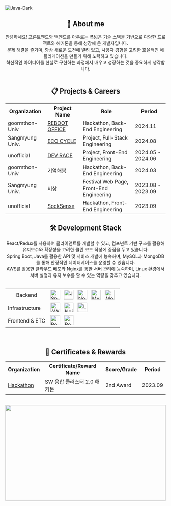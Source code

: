 ![Java-Dark](https://github.com/user-attachments/assets/1d16f53d-159f-4b31-8224-9dae1e876153)<div align="center">
  <h2>🧐 About me</h2>
  안녕하세요! 프론트엔드와 백엔드를 아우르는 폭넓은 기술 스택을 기반으로 다양한 프로젝트와 해커톤을 통해 성장해 온 개발자입니다.<br/>
  문제 해결을 즐기며, 항상 새로운 도전에 열려 있고, 사용자 경험을 고려한 효율적인 애플리케이션을 만들기 위해 노력하고 있습니다.<br/> 
  혁신적인 아이디어를 현실로 구현하는 과정에서 배우고 성장하는 것을 중요하게 생각합니다.
</div>

<br/>

<div align="center">
    <h2>📋 Projects & Careers</h2>
  <table>
    <tr>
      <th>Organization</th>
      <th>Project Name</th>
      <th>Role</th>
      <th>Period</th>
    </tr>
    <tr>
      <td>goormthon-Univ</td>
      <td><a href="https://github.com/9oormthon-univ/2024_DANPOONG_TEAM_34_BE">REBOOT OFFICE</a></td>
      <td>Hackathon, Back-End Engineering</td>
      <td>2024.11</td>
    </tr>
    <tr>
      <td>Sangmyung Univ.</td>
      <td><a href="https://github.com/eco-cycle">ECO CYCLE</a></td>
      <td>Project, Full-Stack Engineering</td>
      <td>2024.08</td>
    </tr>
    <tr>
      <td>unofficial</td>
      <td><a href="https://github.com/Dev-Race">DEV RACE</a></td>
      <td>Project, Front-End Engineering</td>
      <td>2024.05 - 2024.06</td>
    </tr>
    <tr>
      <td>goormthon-Univ</td>
      <td><a href="https://github.com/goormthon-Univ/2024_BEOTKKOTTHON_TEAM_33_BE">기억해봄</a></td>
      <td>Hackathon, Back-End Engineering</td>
      <td>2024.03</td>
    </tr>
    <tr>
      <td>Sangmyung Univ.</td>
      <td><a href="https://github.com/zzangjyj0818/2023_Sangmyung_Festa_FE">비상</a></td>
      <td>Festival Web Page, Front-End Engineering</td>
      <td>2023.08 - 2023.09</td>
    </tr>
    <tr>
      <td>unofficial</td>
      <td><a href="https://github.com/2023-Hackathon-TeamSMUD">SockSense</a></td>
      <td>Hackathon, Front-End Engineering</td>
      <td>2023.09</td>
    </tr>
  </table>
</div>


<div align="center">
  <h2>🛠 Development Stack</h2>
  React/Redux를 사용하여 클라이언트를 개발할 수 있고, 컴포넌트 기반 구조를 활용해 유지보수와 확장성을 고려한 클린 코드 작성에 중점을 두고 있습니다.<br/>
  Spring Boot, Java를 활용한 API 및 서비스 개발에 능숙하며, MySQL과 MongoDB를 통해 안정적인 데이터베이스를 운영할 수 있습니다.<br/>
  AWS를 활용한 클라우드 배포와 Nginx를 통한 서버 관리에 능숙하며, Linux 환경에서 서버 설정과 유지 보수를 할 수 있는 역량을 갖추고 있습니다. <br/><br/>
  <table>
    <tr>
      <td align="center">Backend</td>
      <td>
        <div align="left">
          <img alt="SpringBoot" width="30px" src="https://github.com/user-attachments/assets/637cb8c2-4c4e-4157-bacb-3fb128f04455" />
          &nbsp;
          <img alt="Java" width="30px" src="https://github.com/user-attachments/assets/bdf61e6e-be18-4b93-8872-ef207d82a3b3" />
          &nbsp;
          <img alt="NodeJS" width="30px" src="https://github.com/user-attachments/assets/ce62ffe1-43f2-4a93-afe5-ea65552b5f72" />
          &nbsp;
          <img alt="MySQL" width="30px" src="https://github.com/user-attachments/assets/aa76d67d-2ad3-43e7-81b0-7a249eaffd79" />
          &nbsp;
          <img alt="MongoDB" width="30px" src="https://github.com/user-attachments/assets/a7a2c781-e572-49ff-a5b4-d9939b8aeef2" />
          &nbsp;
        </div>
      </td>
    </tr>
    <tr>
      <td align="left">Infrastructure</td>
      <td>
          <div>
            <img alt="AWS" width="30px" src="https://github.com/user-attachments/assets/251c8aa8-b2b5-43ce-8342-258e6e297ca0" />
            &nbsp;
            <img alt="Nginx" width="30px" src="https://github.com/user-attachments/assets/82069c4d-f218-4a33-af98-0cbe72aaa59c" />
            &nbsp;
            <img alt="Linux" width="30px" src="https://github.com/user-attachments/assets/326519fd-1231-41a2-b70d-81fdf942f5e4" />
            &nbsp;
            <br/>
        </div>
      </td>
    </tr>
    <tr>
      <td align="left">Frontend & ETC</td>
      <td>
        <div>
          <img alt="React" width="30px" src="https://github.com/user-attachments/assets/381a5818-bd74-4397-ad7f-f8e6167fcb1f" />
          &nbsp;
          <img alt="Redux" width="30px" src="https://github.com/user-attachments/assets/ecd05236-73fd-45d4-88e1-949ca8fc4071" />
          <br/>
        </div>
      </td>
    </tr>
  </table>
</div>
<br/>

<div align="center">
  <h2>🏅 Certificates & Rewards</h2>
  <table>
    <tr>
      <th>Organization</th>
      <th>Certificate/Reward Name</th>
      <th>Score/Grade</th>
      <th>Period</th>
    </tr>
    <tr>
      <td><a href="https://github.com/2023-Hackathon-TeamSMUD">Hackathon</a></td>
      <td>SW 융합 클러스터 2.0 해커톤</td>
      <td>2nd Award</td>
      <td>2023.09</td>
    </tr>
  </table>
</div>
<br/>

<a href="https://github.com/devxb/gitanimals">
<img
  src="https://render.gitanimals.org/farms/zzangjyj0818"
  width="100%"
  height="300"
/>
</a>
  
